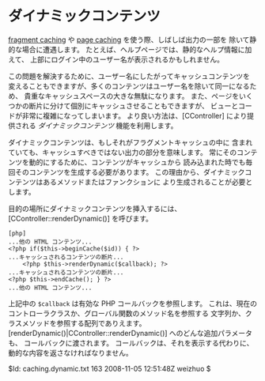 ダイナミックコンテンツ
===============

[fragment caching](/doc/guide/caching.fragment) や [page
caching](/doc/guide/caching.page) を使う際、しばしば出力の一部を
除いて静的な場合に遭遇します。
たとえば、ヘルプページでは、静的なヘルプ情報に加えて、
上部にログイン中のユーザー名が表示されるかもしれません。

この問題を解決するために、ユーザー名にしたがってキャッシュコンテンツを
変えることもできますが、多くのコンテンツはユーザー名を除いて同一になるため、
貴重なキャッシュスペースの大きな無駄になります。
また、ページをいくつかの断片に分けて個別にキャッシュさせることもできますが、
ビューとコードが非常に複雑になってしまいます。
より良い方法は、[CController] により提供される *ダイナミックコンテンツ*
機能を利用します。

ダイナミックコンテンツは、もしそれがフラグメントキャッシュの中に
含まれていても、キャッシュすべきではない出力の部分を意味します。
常にそのコンテンツを動的にするために、コンテンツがキャッシュから
読み込まれた時でも毎回そのコンテンツを生成する必要があります。
この理由から、ダイナミックコンテンツはあるメソッドまたはファンクションに
より生成されることが必要とします。


目的の場所にダイナミックコンテンツを挿入するには、
[CController::renderDynamic()] を呼びます。

~~~
[php]
...他の HTML コンテンツ...
<?php if($this->beginCache($id)) { ?>
...キャッシュされるコンテンツの断片...
	<?php $this->renderDynamic($callback); ?>
...キャッシュされるコンテンツの断片...
<?php $this->endCache(); } ?>
...他の HTML コンテンツ...
~~~

上記中の `$callback` は有効な PHP コールバックを参照します。
これは、現在のコントローラクラスか、グローバル関数のメソッド名を参照する
文字列か、クラスメソッドを参照する配列でありえます。
[renderDynamic()|CController::renderDynamic()] へのどんな追加パラメータも、
コールバックに渡されます。
コールバックは、それを表示する代わりに、動的な内容を返さなければなりません。

<div class="revision">$Id: caching.dynamic.txt 163 2008-11-05 12:51:48Z weizhuo $</div>